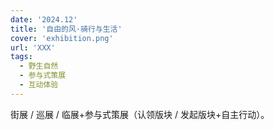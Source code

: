```yaml
---
date: '2024.12'
title: '自由的风·骑行与生活'
cover: 'exhibition.png'
url: 'XXX'
tags:
  - 野生自然
  - 参与式策展
  - 互动体验
---
```


街展 / 巡展 / 临展+参与式策展（认领版块 / 发起版块+自主行动）。

